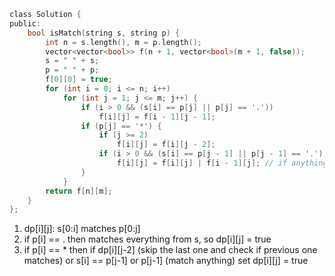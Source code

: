 ```c
class Solution {
public:
    bool isMatch(string s, string p) {
        int n = s.length(), m = p.length();
        vector<vector<bool>> f(n + 1, vector<bool>(m + 1, false));
        s = " " + s;
        p = " " + p;
        f[0][0] = true;
        for (int i = 0; i <= n; i++)
            for (int j = 1; j <= m; j++) {
                if (i > 0 && (s[i] == p[j] || p[j] == '.'))
                    f[i][j] = f[i - 1][j - 1];
                if (p[j] == '*') {
                    if (j >= 2)
                        f[i][j] = f[i][j - 2];
                    if (i > 0 && (s[i] == p[j - 1] || p[j - 1] == '.'))
                        f[i][j] = f[i][j] | f[i - 1][j]; // if anything happened to set f[i][j] = true, here will ignore if f[i-1][j] ?= true
                }
            }
        return f[n][m];
    }
};
```

1. dp[i][j]: s[0:i] matches p[0:j]
2. if p[i] == . then matches everything from s, so dp[i][j] = true
3. if p[i] == * then
  if dp[i][j-2] (skip the last one and check if previous one matches)
  or s[i] == p[j-1]
  or p[j-1] (match anything)
    set dp[i][j] = true
